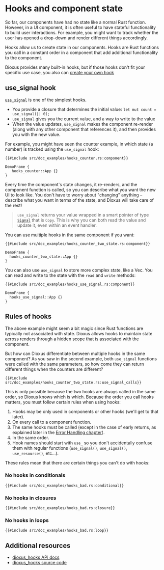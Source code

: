 # Hooks and component state

So far, our components have had no state like a normal Rust function. However, in a UI component, it is often useful to have stateful functionality to build user interactions. For example, you might want to track whether the user has opened a drop-down and render different things accordingly.

Hooks allow us to create state in our components. Hooks are Rust functions you call in a constant order in a component that add additional functionality to the component.

Dioxus provides many built-in hooks, but if those hooks don't fit your specific use case, you also can [create your own hook](../cookbook/state/custom_hooks/index.md)

## use_signal hook

[`use_signal`](https://docs.rs/dioxus/latest/dioxus/prelude/fn.use_signal.html) is one of the simplest hooks.

- You provide a closure that determines the initial value: `let mut count = use_signal(|| 0);`
- `use_signal` gives you the current value, and a way to write to the value
- When the value updates, `use_signal` makes the component re-render (along with any other component that references it), and then provides you with the new value.


For example, you might have seen the counter example, in which state (a number) is tracked using the `use_signal` hook:

```rust, no_run
{{#include src/doc_examples/hooks_counter.rs:component}}
```
```inject-dioxus
DemoFrame {
   hooks_counter::App {}
}
```

Every time the component's state changes, it re-renders, and the component function is called, so you can describe what you want the new UI to look like. You don't have to worry about "changing" anything – describe what you want in terms of the state, and Dioxus will take care of the rest!

> `use_signal` returns your value wrapped in a smart pointer of type [`Signal`](https://docs.rs/dioxus/latest/dioxus/prelude/struct.Signal.html) that is `Copy`. This is why you can both read the value and update it, even within an event handler.

You can use multiple hooks in the same component if you want:

```rust, no_run
{{#include src/doc_examples/hooks_counter_two_state.rs:component}}
```

```inject-dioxus
DemoFrame {
  hooks_counter_two_state::App {}
}
```

You can also use `use_signal` to store more complex state, like a Vec. You can read and write to the state with the `read` and `write` methods:

```rust, no_run
{{#include src/doc_examples/hooks_use_signal.rs:component}}
```

```inject-dioxus
DemoFrame {
  hooks_use_signal::App {}
}
```

## Rules of hooks

The above example might seem a bit magic since Rust functions are typically not associated with state. Dioxus allows hooks to maintain state across renders through a hidden scope that is associated with the component.

But how can Dioxus differentiate between multiple hooks in the same component? As you saw in the second example, both `use_signal` functions were called with the same parameters, so how come they can return different things when the counters are different?

```rust, no_run
{{#include src/doc_examples/hooks_counter_two_state.rs:use_signal_calls}}
```

This is only possible because the two hooks are always called in the same order, so Dioxus knows which is which. Because the order you call hooks matters, you must follow certain rules when using hooks:

1. Hooks may be only used in components or other hooks (we'll get to that later).
2. On every call to a component function.
3. The same hooks must be called (except in the case of early returns, as explained later in the [Error Handling chapter](../../cookbook/error_handling.md)).
4. In the same order.
5. Hook names should start with `use_` so you don't accidentally confuse them with regular
   functions (`use_signal()`, `use_signal()`, `use_resource()`, etc...).

These rules mean that there are certain things you can't do with hooks:

### No hooks in conditionals

```rust, no_run
{{#include src/doc_examples/hooks_bad.rs:conditional}}
```

### No hooks in closures

```rust, no_run
{{#include src/doc_examples/hooks_bad.rs:closure}}
```

### No hooks in loops

```rust, no_run
{{#include src/doc_examples/hooks_bad.rs:loop}}
```

## Additional resources

- [dioxus_hooks API docs](https://docs.rs/dioxus-hooks/latest/dioxus_hooks/)
- [dioxus_hooks source code](https://github.com/DioxusLabs/dioxus/tree/master/packages/hooks)
